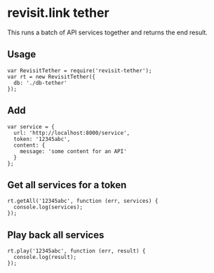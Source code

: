 # revisit.link tether

This runs a batch of API services together and returns the end result.

## Usage

    var RevisitTether = require('revisit-tether');
    var rt = new RevisitTether({
      db: './db-tether'
    });

## Add

    var service = {
      url: 'http://localhost:8000/service',
      token: '12345abc',
      content: {
        message: 'some content for an API'
      }
    };

## Get all services for a token

    rt.getAll('12345abc', function (err, services) {
      console.log(services);
    });

## Play back all services

    rt.play('12345abc', function (err, result) {
      console.log(result);
    });